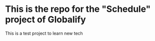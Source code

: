 # This is the repo for the "Schedule" project of Globalify
This is a test project to learn new tech
